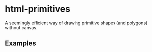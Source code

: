 # html-primitives
A seemingly efficient way of drawing primitive shapes (and polygons) without canvas.

## Examples


